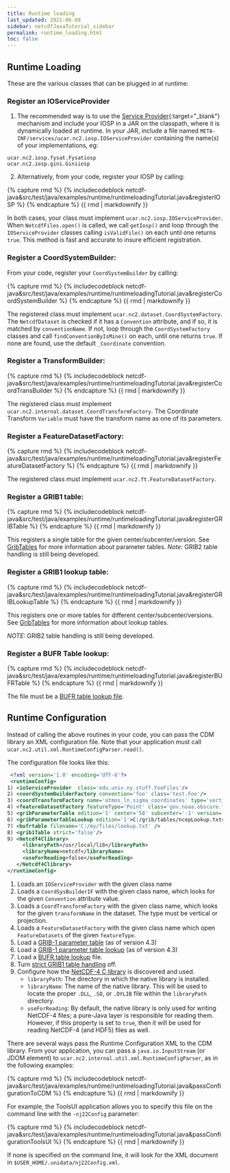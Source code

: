```yaml
---
title: Runtime loading
last_updated: 2021-06-08
sidebar: netcdfJavaTutorial_sidebar
permalink: runtime_loading.html
toc: false
---
```

## Runtime Loading

These are the various classes that can be plugged in at runtime:

### Register an IOServiceProvider

1) The recommended way is to use the [Service Provider](https://docs.oracle.com/javase/tutorial/ext/basics/spi.html){:target="_blank"}
mechanism and include your IOSP in a JAR on the classpath, where it is dynamically loaded at runtime. In your
JAR, include a file named `META-INF/services/ucar.nc2.iosp.IOServiceProvider` containing the
name(s) of your implementations, eg:

~~~
ucar.nc2.iosp.fysat.Fysatiosp
ucar.nc2.iosp.gini.Giniiosp
~~~

2) Alternatively, from your code, register your IOSP by calling:

{% capture rmd %}
{% includecodeblock netcdf-java&src/test/java/examples/runtime/runtimeloadingTutorial.java&registerIOSP %}
{% endcapture %}
{{ rmd | markdownify }}

In both cases, your class must implement `ucar.nc2.iosp.IOServiceProvider`. 
When `NetcdfFiles.open()` is called, we call `getIosp()` and loop through the `IOServiceProvider` classes calling `isValidFile()` on each until one returns `true`. This method is fast and accurate to insure efficient registration.

### Register a CoordSystemBuilder:

From your code, register your `CoordSystemBuilder` by calling:

{% capture rmd %}
{% includecodeblock netcdf-java&src/test/java/examples/runtime/runtimeloadingTutorial.java&registerCoordSystemBuilder %}
{% endcapture %}
{{ rmd | markdownify }}

The registered class must implement `ucar.nc2.dataset.CoordSystemFactory`. The `NetcdfDataset` is checked if it has a `Convention` attribute, and if so, 
it is matched by `conventionName`. If not, loop through the `CoordSystemFactory` classes and call `findConventionByIsMine()` on each, until one returns `true`.
If none are found, use the default `_Coordinate` convention.

### Register a TransformBuilder:
{% capture rmd %}
{% includecodeblock netcdf-java&src/test/java/examples/runtime/runtimeloadingTutorial.java&registerCoordTransBuilder %}
{% endcapture %}
{{ rmd | markdownify }}

The registered class must implement `ucar.nc2.internal.dataset.CoordTransformFactory`. The Coordinate Transform `Variable` must have the transform name as one of its parameters.

### Register a FeatureDatasetFactory:
{% capture rmd %}
{% includecodeblock netcdf-java&src/test/java/examples/runtime/runtimeloadingTutorial.java&registerFeatureDatasetFactory %}
{% endcapture %}
{{ rmd | markdownify }}

The registered class must implement `ucar.nc2.ft.FeatureDatasetFactory`.

### Register a GRIB1 table:
{% capture rmd %}
{% includecodeblock netcdf-java&src/test/java/examples/runtime/runtimeloadingTutorial.java&registerGRIBTable %}
{% endcapture %}
{{ rmd | markdownify }}

This registers a single table for the given center/subcenter/version.
See [GribTables](../developer/grib_tables.html) for more information about parameter tables.
*Note:* GRIB2 table handling is still being developed.

### Register a GRIB1 lookup table:
{% capture rmd %}
{% includecodeblock netcdf-java&src/test/java/examples/runtime/runtimeloadingTutorial.java&registerGRIBLookupTable %}
{% endcapture %}
{{ rmd | markdownify }}

This registers one or more tables for different center/subcenter/versions.
See [GribTables](../developer/grib_tables.html)  for more information about lookup tables.

*NOTE:* GRIB2 table handling is still being developed.

### Register a BUFR Table lookup:
{% capture rmd %}
{% includecodeblock netcdf-java&src/test/java/examples/runtime/runtimeloadingTutorial.java&registerBUFRTable %}
{% endcapture %}
{{ rmd | markdownify }}

The file must be a [BUFR table lookup file](../developer/bufr_tables.html).

## Runtime Configuration

Instead of calling the above routines in your code, you can pass the CDM library an XML configuration file. 
Note that your application must call `ucar.nc2.util.xml.RuntimeConfigParser.read()`.

The configuration file looks like this:
~~~xml
 <?xml version='1.0' encoding='UTF-8'?>
 <runtimeConfig>
1) <ioServiceProvider  class='edu.univ.ny.stuff.FooFiles'/>
2) <coordSystemBuilderFactory convention='foo' class='test.Foo'/>
3) <coordTransformFactory name='atmos_ln_sigma_coordinates' type='vertical' class='my.stuff.atmosSigmaLog'/>
4) <featureDatasetFactory featureType='Point' class='gov.noaa.obscure.file.Flabulate'/>
5) <gribParameterTable edition='1' center='58' subcenter='-1' version='128'>C:/grib/tables/ons288.xml</gribParameterTable>
6) <gribParameterTableLookup edition='1'>C:/grib/tables/ncepLookup.txt</gribParameterTableLookup>
7) <bufrtable filename='C:/my/files/lookup.txt' />
8) <grib1Table strict='false'/>
9) <Netcdf4Clibrary>
     <libraryPath>/usr/local/lib</libraryPath>
     <libraryName>netcdf</libraryName>
     <useForReading>false</useForReading>
   </Netcdf4Clibrary>
</runtimeConfig>
~~~

1. Loads an `IOServiceProvider` with the given class name
2. Loads a `CoordSysBuilderIF` with the given class name, which looks for the given `Convention` attribute value.
3. Loads a `CoordTransformFactory` with the given class name, which looks for the given `transformName` in the dataset. The type must be vertical or projection.
4. Loads a `FeatureDatasetFactory` with the given class name which open `FeatureDatasets` of the given `featureType`.
5. Load a [GRIB-1 parameter table](../developer/grib_tables.html) (as of version 4.3)
6. Load a [GRIB-1 parameter table lookup](../developer/grib_tables.html#standard-table-mapping) (as of version 4.3)
7. Load a [BUFR table lookup](../developer/bufr_tables.html) file.
8. Turn [strict GRIB1 table handling](../developer/grib_tables.html#strict) off.
9. Configure how the [NetCDF-4 C library](netcdf4_c_library.html) is discovered and used.
    * `libraryPath`: The directory in which the native library is installed.
    * `libraryName`: The name of the native library. This will be used to locate the proper `.DLL`, `.SO`, or `.DYLIB` file within the `libraryPath` directory.
    * `useForReading`: By default, the native library is only used for writing NetCDF-4 files; a pure-Java layer is responsible for reading them. 
    However, if this property is set to `true`, then it will be used for reading NetCDF-4 (and HDF5) files as well.
    
There are several ways pass the Runtime Configuration XML to the CDM library. From your application, you can pass a `java.io.InputStream` (or JDOM element) to 
`ucar.nc2.internal.util.xml.RuntimeConfigParser`, as in the following examples:

{% capture rmd %}
{% includecodeblock netcdf-java&src/test/java/examples/runtime/runtimeloadingTutorial.java&passConfigurationToCDM %}
{% endcapture %}
{{ rmd | markdownify }}
    
For example, the ToolsUI application allows you to specify this file on the command line with the `-nj22Config` parameter:

{% capture rmd %}
{% includecodeblock netcdf-java&src/test/java/examples/runtime/runtimeloadingTutorial.java&passConfigurationToolsUI %}
{% endcapture %}
{{ rmd | markdownify }}

If none is specified on the command line, it will look for the XML document in `$USER_HOME/.unidata/nj22Config.xml`.
